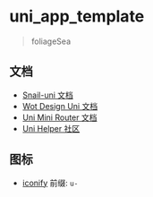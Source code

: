 # uni_app_template

> foliageSea

## 文档

- [Snail-uni 文档](https://hu-snail.github.io/snail-uni/)
- [Wot Design Uni 文档](https://wot-design-uni.netlify.app/)
- [Uni Mini Router 文档](https://moonofweisheng.github.io/uni-mini-router/)
- [Uni Helper 社区](https://uni-helper.js.org/)

## 图标

- [iconify](https://icones.js.org/) 前缀: `u-`
